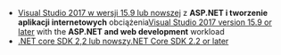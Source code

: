 * <span data-ttu-id="8b70e-101">[Visual Studio 2017 w wersji 15.9 lub nowszej](https://visualstudio.microsoft.com/downloads/) z **ASP.NET i tworzenie aplikacji internetowych** obciążenia</span><span class="sxs-lookup"><span data-stu-id="8b70e-101">[Visual Studio 2017 version 15.9 or later](https://visualstudio.microsoft.com/downloads/) with the **ASP.NET and web development** workload</span></span>
* [<span data-ttu-id="8b70e-102">.NET core SDK 2,2 lub nowszy</span><span class="sxs-lookup"><span data-stu-id="8b70e-102">.NET Core SDK 2.2 or later</span></span>](https://www.microsoft.com/net/download/all)